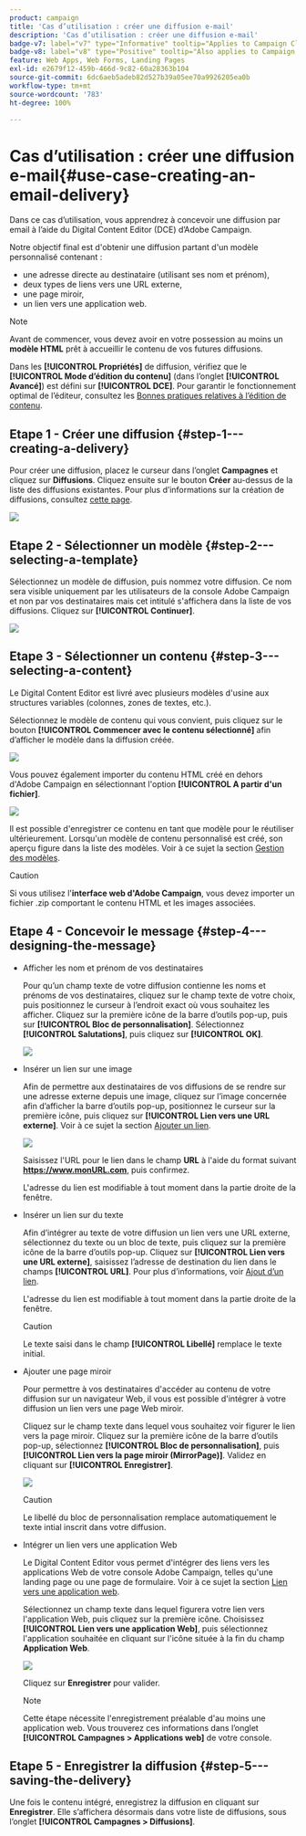 ```yaml
---
product: campaign
title: 'Cas d’utilisation : créer une diffusion e-mail'
description: 'Cas d’utilisation : créer une diffusion e-mail'
badge-v7: label="v7" type="Informative" tooltip="Applies to Campaign Classic v7"
badge-v8: label="v8" type="Positive" tooltip="Also applies to Campaign v8"
feature: Web Apps, Web Forms, Landing Pages
exl-id: e2679f12-459b-466d-9c82-60a28363b104
source-git-commit: 6dc6aeb5adeb82d527b39a05ee70a9926205ea0b
workflow-type: tm+mt
source-wordcount: '783'
ht-degree: 100%

---
```


# Cas d’utilisation : créer une diffusion e-mail{#use-case-creating-an-email-delivery}



Dans ce cas d’utilisation, vous apprendrez à concevoir une diffusion par email à l’aide du Digital Content Editor (DCE) d’Adobe Campaign.

Notre objectif final est d&#39;obtenir une diffusion partant d&#39;un modèle personnalisé contenant :

* une adresse directe au destinataire (utilisant ses nom et prénom),
* deux types de liens vers une URL externe,
* une page miroir,
* un lien vers une application web.

>[!NOTE]
>
>Avant de commencer, vous devez avoir en votre possession au moins un **modèle HTML** prêt à accueillir le contenu de vos futures diffusions.
>
>Dans les **[!UICONTROL Propriétés]** de diffusion, vérifiez que le **[!UICONTROL Mode d’édition du contenu]** (dans l’onglet **[!UICONTROL Avancé]**) est défini sur **[!UICONTROL DCE]**. Pour garantir le fonctionnement optimal de l’éditeur, consultez les [Bonnes pratiques relatives à l’édition de contenu](content-editing-best-practices.md).

## Etape 1 - Créer une diffusion {#step-1---creating-a-delivery}

Pour créer une diffusion, placez le curseur dans l’onglet **Campagnes** et cliquez sur **Diffusions**. Cliquez ensuite sur le bouton **Créer** au-dessus de la liste des diffusions existantes. Pour plus d’informations sur la création de diffusions, consultez [cette page](../../delivery/using/about-email-channel.md).

![](assets/delivery_step_1.png)

## Etape 2 - Sélectionner un modèle {#step-2---selecting-a-template}

Sélectionnez un modèle de diffusion, puis nommez votre diffusion. Ce nom sera visible uniquement par les utilisateurs de la console Adobe Campaign et non par vos destinataires mais cet intitulé s&#39;affichera dans la liste de vos diffusions. Cliquez sur **[!UICONTROL Continuer]**.

![](assets/dce_delivery_model.png)

## Etape 3 - Sélectionner un contenu {#step-3---selecting-a-content}

Le Digital Content Editor est livré avec plusieurs modèles d&#39;usine aux structures variables (colonnes, zones de textes, etc.).

Sélectionnez le modèle de contenu qui vous convient, puis cliquez sur le bouton **[!UICONTROL Commencer avec le contenu sélectionné]** afin d’afficher le modèle dans la diffusion créée.

![](assets/dce_select_model.png)

Vous pouvez également importer du contenu HTML créé en dehors d&#39;Adobe Campaign en sélectionnant l&#39;option **[!UICONTROL A partir d&#39;un fichier]**.

![](assets/dce_select_from_file_template.png)

Il est possible d&#39;enregistrer ce contenu en tant que modèle pour le réutiliser ultérieurement. Lorsqu&#39;un modèle de contenu personnalisé est créé, son aperçu figure dans la liste des modèles. Voir à ce sujet la section [Gestion des modèles](template-management.md).

>[!CAUTION]
>
>Si vous utilisez l&#39;**interface web d&#39;Adobe Campaign**, vous devez importer un fichier .zip comportant le contenu HTML et les images associées.

## Etape 4 - Concevoir le message {#step-4---designing-the-message}

* Afficher les nom et prénom de vos destinataires

   Pour qu’un champ texte de votre diffusion contienne les noms et prénoms de vos destinataires, cliquez sur le champ texte de votre choix, puis positionnez le curseur à l’endroit exact où vous souhaitez les afficher. Cliquez sur la première icône de la barre d’outils pop-up, puis sur **[!UICONTROL Bloc de personnalisation]**. Sélectionnez **[!UICONTROL Salutations]**, puis cliquez sur **[!UICONTROL OK]**.

   ![](assets/dce_personalizationblock_greetings.png)

* Insérer un lien sur une image

   Afin de permettre aux destinataires de vos diffusions de se rendre sur une adresse externe depuis une image, cliquez sur l’image concernée afin d’afficher la barre d’outils pop-up, positionnez le curseur sur la première icône, puis cliquez sur **[!UICONTROL Lien vers une URL externe]**. Voir à ce sujet la section [Ajouter un lien](editing-content.md#adding-a-link).

   ![](assets/dce_externalpage.png)

   Saisissez l&#39;URL pour le lien dans le champ **URL** à l&#39;aide du format suivant **https://www.monURL.com**, puis confirmez.

   L&#39;adresse du lien est modifiable à tout moment dans la partie droite de la fenêtre.

* Insérer un lien sur du texte

   Afin d’intégrer au texte de votre diffusion un lien vers une URL externe, sélectionnez du texte ou un bloc de texte, puis cliquez sur la première icône de la barre d’outils pop-up. Cliquez sur **[!UICONTROL Lien vers une URL externe]**, saisissez l’adresse de destination du lien dans le champs **[!UICONTROL URL]**. Pour plus d’informations, voir [Ajout d’un lien](editing-content.md#adding-a-link).

   L&#39;adresse du lien est modifiable à tout moment dans la partie droite de la fenêtre.

   >[!CAUTION]
   >
   >Le texte saisi dans le champ **[!UICONTROL Libellé]** remplace le texte initial.

* Ajouter une page miroir

   Pour permettre à vos destinataires d&#39;accéder au contenu de votre diffusion sur un navigateur Web, il vous est possible d&#39;intégrer à votre diffusion un lien vers une page Web miroir.

   Cliquez sur le champ texte dans lequel vous souhaitez voir figurer le lien vers la page miroir. Cliquez sur la première icône de la barre d’outils pop-up, sélectionnez **[!UICONTROL Bloc de personnalisation]**, puis **[!UICONTROL Lien vers la page miroir (MirrorPage)]**. Validez en cliquant sur **[!UICONTROL Enregistrer]**.

   ![](assets/dce_mirrorpage.png)

   >[!CAUTION]
   >
   >Le libellé du bloc de personnalisation remplace automatiquement le texte intial inscrit dans votre diffusion.

* Intégrer un lien vers une application Web

   Le Digital Content Editor vous permet d&#39;intégrer des liens vers les applications Web de votre console Adobe Campaign, telles qu&#39;une landing page ou une page de formulaire. Voir à ce sujet la section [Lien vers une application web](editing-content.md#link-to-a-web-application).

   Sélectionnez un champ texte dans lequel figurera votre lien vers l&#39;application Web, puis cliquez sur la première icône. Choisissez **[!UICONTROL Lien vers une application Web]**, puis sélectionnez l&#39;application souhaitée en cliquant sur l&#39;icône située à la fin du champ **Application Web**.

   ![](assets/dce_webapp.png)

   Cliquez sur **Enregistrer** pour valider.

   >[!NOTE]
   >
   >Cette étape nécessite l&#39;enregistrement préalable d&#39;au moins une application web. Vous trouverez ces informations dans l’onglet **[!UICONTROL Campagnes > Applications web]** de votre console.

## Etape 5 - Enregistrer la diffusion {#step-5---saving-the-delivery}

Une fois le contenu intégré, enregistrez la diffusion en cliquant sur **Enregistrer**. Elle s’affichera désormais dans votre liste de diffusions, sous l’onglet **[!UICONTROL Campagnes > Diffusions]**.
